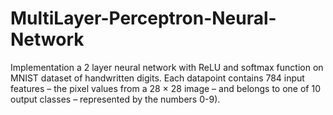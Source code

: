 # MultiLayer-Perceptron-Neural-Network
Implementation a 2 layer neural network with ReLU and softmax function on MNIST dataset of handwritten digits. Each datapoint contains 784 input features – the pixel values from a 28 × 28 image – and belongs to one of 10 output classes – represented by the numbers 0-9).
